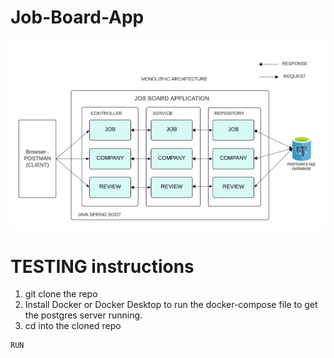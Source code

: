 # Job-Board-App
![Monolithic System Desing of JobBoard Application](https://github.com/Niteesh-chowdary/Job-Board-App/blob/main/SPRING%20BOOT%20MONOLITHIC%20DESIGN-2.png)

# TESTING instructions

1. git clone the repo
2. Install Docker or Docker Desktop to run the docker-compose file to get the postgres server running.
3. cd into the cloned repo

```bash
RUN
```
